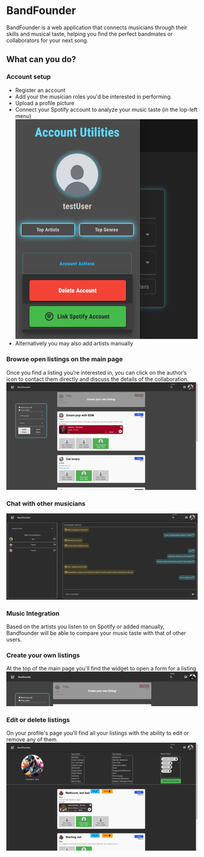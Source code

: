 # BandFounder

BandFounder is a web application that connects musicians through their skills and musical taste, helping you find the
perfect bandmates or collaborators for your next song.

## What can you do?

### Account setup

- Register an account
- Add your the musician roles you'd be interested in performing
- Upload a profile picture
- Connect your Spotify account to analyze your music taste (in the lop-left menu)
  ![LinkSpotifyAccountButton.png](preview/LinkSpotifyAccountButton.png)
- Alternatively you may also add artists manually

### Browse open listings on the main page

Once you find a listing you’re interested in, you can click on the author’s icon to contact them directly and discuss
the details of the collaboration.
![MainPage.png](preview/MainPage.png)

### Chat with other musicians

![ChattingPage.png](preview/ChattingPage.png)

### Music Integration

Based on the artists you listen to on Spotify or added manually, Bandfounder will be able to compare your music taste
with that of other users.

### Create your own listings

At the top of the main page you'll find the widget to open a form for a listing
![ListingCreation.png](preview/ListingCreation.png)

### Edit or delete listings

On your profile's page you'll find all your listings with the ability to edit or remove any of them.
![OwnProfile.png](preview/OwnProfile.png)